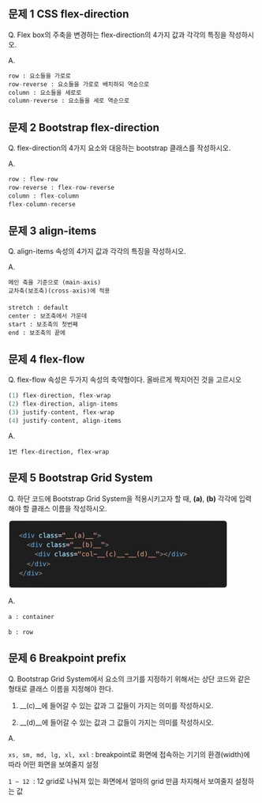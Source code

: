 ## 문제 1  CSS flex-direction

Q. Flex box의 주축을 변경하는 flex-direction의 4가지 값과 각각의 특징을 작성하시오.

A.

```python
row : 요소들을 가로로
row-reverse : 요소들을 가로로 배치하되 역순으로
column : 요소들을 세로로
column-reverse : 요소들을 세로 역순으로
```



## 문제 2  Bootstrap flex-direction

Q. flex-direction의 4가지 요소와 대응하는 bootstrap 클래스를 작성하시오.

A.

```python
row : flew-row
row-reverse : flex-row-reverse
column : flex-column
flex-column-recerse
```



## 문제 3 align-items

Q. align-items 속성의 4가지 값과 각각의 특징을 작성하시오.

A. 

```python
메인 축을 기준으로 (main-axis)
교차축(보조축)(cross-axis)에 적용

stretch : default
center : 보조축에서 가운데
start : 보조축의 첫번째
end : 보조축의 끝에
```





## 문제 4 flex-flow

Q. flex-flow 속성은 두가지 속성의 축약형이다. 올바르게 짝지어진 것을 고르시오

```python
(1) flex-direction, flex-wrap
(2) flex-direction, align-items
(3) justify-content, flex-wrap
(4) justify-content, align-items
```

A. 

`1번 flex-direction, flex-wrap`



## 문제 5 Bootstrap Grid System

Q.  하단 코드에 Bootstrap Grid System을 적용시키고자 할 때, __(a)__, __(b)__ 각각에 입력해야 할 클래스 이름을 작성하시오.

![image-20210204112841617](0204_hw.assets/image-20210204112841617.png)

A.

`a : container`

`b : row`



## 문제 6 Breakpoint prefix

Q. Bootstrap Grid System에서 요소의 크기를 지정하기 위해서는 상단 코드와 같은 형태로 클래스 이름을 지정해야 한다.

1) __(c)__에 들어갈 수 있는 값과 그 값들이 가지는 의미를 작성하시오. 

2) __(d)__에 들어갈 수 있는 값과 그 값들이 가지는 의미를 작성하시오.

A.

`xs, sm, md, lg, xl, xxl` : breakpoint로 화면에 접속하는 기기의 환경(width)에 따라 어떤 화면을 보여줄지 설정

`1 ~ 12 `: 12 grid로 나눠져 있는 화면에서 얼마의 grid 만큼 차지해서 보여줄지 설정하는 값